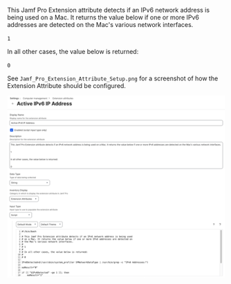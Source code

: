 This Jamf Pro Extension attribute detects if an IPv6 network address is being used on a Mac. It returns the value below if one or more IPv6 addresses are detected on the Mac's various network interfaces.

`1`

In all other cases, the value below is returned:

`0`

See `Jamf_Pro_Extension_Attribute_Setup.png` for a screenshot of how the Extension Attribute should be configured.

![Jamf_Pro_Extension_Attribute_Setup.png](Jamf_Pro_Extension_Attribute_Setup.png)
